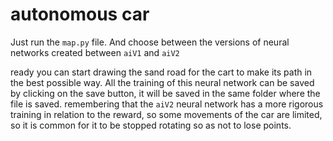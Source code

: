# autonomous car

Just run the ```map.py``` file.
And choose between the versions of neural networks created between ```aiV1``` and ```aiV2```

ready you can start drawing the sand road for the cart to make its path in the best possible way. All the training of this neural network can be saved by clicking on the save button, it will be saved in the same folder where the file is saved. remembering that the ```aiV2``` neural network has a more rigorous training in relation to the reward, so some movements of the car are limited, so it is common for it to be stopped rotating so as not to lose points.

